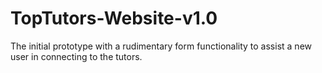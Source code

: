 # TopTutors-Website-v1.0
The initial prototype with a rudimentary form functionality to assist a new user in connecting to the tutors.

